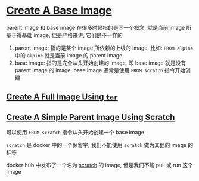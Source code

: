 # [Create A Base Image](https://docs.docker.com/develop/develop-images/baseimages/)

parent image 和 base image 在很多时候指的是同一个概念, 就是当前 image 所基于得基础 image, 但是严格来讲, 它们是不一样的

1. parent image: 指的是某个 image 所依赖的上级的 image, 比如: `FROM alpine` 中的 `alpine` 就是当前 image 的 parent image
2. base image: 指的是完全从头开始创建的 image, 即 base image 就是没有 parent image 的 image, base image 通常是使用 `FROM scratch` 指令开始创建

## [Create A Full Image Using `tar`](https://docs.docker.com/develop/develop-images/baseimages/#create-a-full-image-using-tar)

## [Create A Simple Parent Image Using Scratch](https://docs.docker.com/develop/develop-images/baseimages/#create-a-simple-parent-image-using-scratch)

可以使用 `FROM scratch` 指令从头开始创建一个 base image

`scratch` 是 docker 中的一个保留字, 我们不能使用 `scratch` 做为其他的 image 的标签

docker hub 中发布了一个名为 [scratch](https://hub.docker.com/_/scratch) 的 image, 但是我们不能 pull 或 run 这个 image
